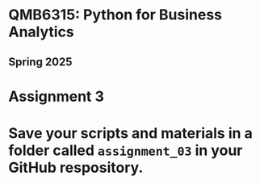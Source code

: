 # QMB6315: Python for Business Analytics
## Spring 2025

# Assignment 3

# Save your scripts and materials in a folder called ```assignment_03``` in your GitHub respository.